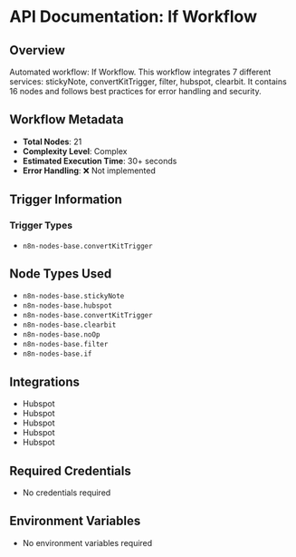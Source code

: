# API Documentation: If Workflow

## Overview
Automated workflow: If Workflow. This workflow integrates 7 different services: stickyNote, convertKitTrigger, filter, hubspot, clearbit. It contains 16 nodes and follows best practices for error handling and security.

## Workflow Metadata
- **Total Nodes**: 21
- **Complexity Level**: Complex
- **Estimated Execution Time**: 30+ seconds
- **Error Handling**: ❌ Not implemented

## Trigger Information
### Trigger Types
- `n8n-nodes-base.convertKitTrigger`

## Node Types Used
- `n8n-nodes-base.stickyNote`
- `n8n-nodes-base.hubspot`
- `n8n-nodes-base.convertKitTrigger`
- `n8n-nodes-base.clearbit`
- `n8n-nodes-base.noOp`
- `n8n-nodes-base.filter`
- `n8n-nodes-base.if`

## Integrations
- Hubspot
- Hubspot
- Hubspot
- Hubspot
- Hubspot

## Required Credentials
- No credentials required

## Environment Variables
- No environment variables required

